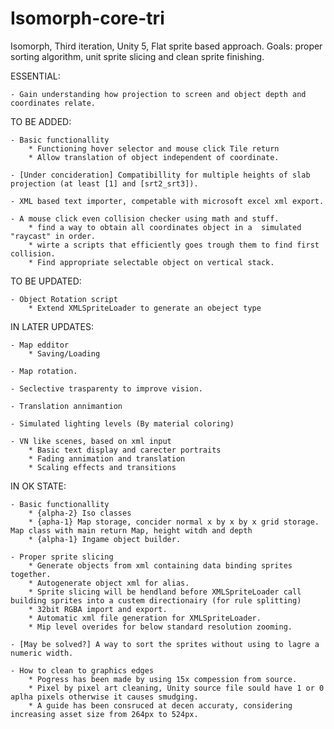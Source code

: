 # Isomorph-core-tri
Isomorph, Third iteration, Unity 5, Flat sprite based approach. Goals: proper sorting algorithm, unit sprite slicing and clean sprite finishing.

ESSENTIAL: 

	- Gain understanding how projection to screen and object depth and coordinates relate.

TO BE ADDED:

	- Basic functionallity
		* Functioning hover selector and mouse click Tile return
		* Allow translation of object independent of coordinate.

	- [Under concideration] Compatibillity for multiple heights of slab projection (at least [1] and [srt2_srt3]).

	- XML based text importer, competable with microsoft excel xml export.

	- A mouse click even collision checker using math and stuff.
		* find a way to obtain all coordinates object in a  simulated "raycast" in order.
		* wirte a scripts that efficiently goes trough them to find first collision.
		* Find appropriate selectable object on vertical stack.


TO BE UPDATED:

	- Object Rotation script
		* Extend XMLSpriteLoader to generate an obeject type


IN LATER UPDATES:

	- Map edditor
		* Saving/Loading

	- Map rotation.

	- Seclective trasparenty to improve vision.

	- Translation annimantion

	- Simulated lighting levels (By material coloring)

	- VN like scenes, based on xml input
		* Basic text display and carecter portraits
		* Fading annimation and translation
		* Scaling effects and transitions


IN OK STATE:

	- Basic functionallity
		* {alpha-2} Iso classes 
		* {apha-1} Map storage, concider normal x by x by x grid storage. Map class with main return Map, height witdh and depth
		* {alpha-1} Ingame object builder.
		
	- Proper sprite slicing
		* Generate objects from xml containing data binding sprites together.
		* Autogenerate object xml for alias.
		* Sprite slicing will be hendland before XMLSpriteLoader call building sprites into a custem directionairy (for rule splitting)
		* 32bit RGBA import and export.
		* Automatic xml file generation for XMLSpriteLoader.
		* Mip level overides for below standard resolution zooming.
		
	- [May be solved?] A way to sort the sprites without using to lagre a numeric width.

	- How to clean to graphics edges
		* Pogress has been made by using 15x compession from source.
		* Pixel by pixel art cleaning, Unity source file sould have 1 or 0 aplha pixels otherwise it causes smudging.
		* A guide has been consruced at decen accuraty, considering increasing asset size from 264px to 524px. 
